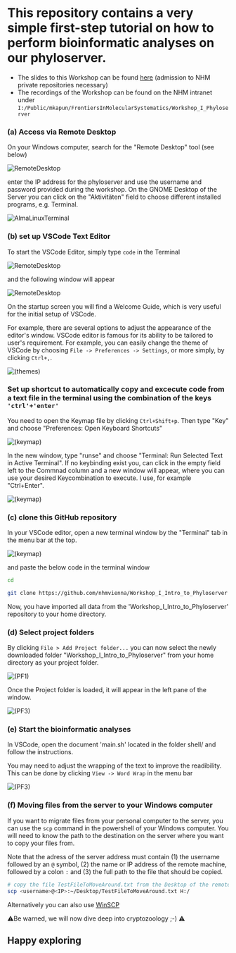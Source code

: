 # This repository contains a very simple first-step tutorial on how to perform bioinformatic analyses on our phyloserver.

-   The slides to this Workshop can be found [here](https://github.com/nhmvienna/FirstSteps/blob/main/resources/Workshop_Phyloserver2.pdf) (admission to NHM private repositories necessary)
-   The recordings of the Workshop can be found on the NHM intranet under `I:/Public/mkapun/FrontiersInMolecularSystematics/Workshop_I_Phyloserver`

### (a) Access via Remote Desktop

On your Windows computer, search for the "Remote Desktop" tool (see below)

![RemoteDesktop](.bckup/Images/Workshop/RD.png)

enter the IP address for the phyloserver and use the username and password provided during the workshop. On the GNOME Desktop of the Server you can click on the "Aktivitäten" field to choose different installed programs, e.g. Terminal.

![AlmaLinuxTerminal](.bckup/Images/AlmaLinuxTerminal.png)

### (b) set up VSCode Text Editor

To start the VSCode Editor, simply type `code` in the Terminal

![RemoteDesktop](.bckup/Images/VSCode/code.png)

and the following window will appear

![RemoteDesktop](.bckup/Images/VSCode/VSC_start.png)

On the startup screen you will find a Welcome Guide, which is very useful for the initial setup of VSCode.

For example, there are several options to adjust the appearance of the editor's window. VSCode editor is famous for its ability to be tailored to user's requirement. For example, you can easily change the theme of VSCode by choosing `File -> Preferences -> Settings`, or more simply, by clicking `Ctrl+,`.

![(themes)](.bckup/Images/VSCode/VSC_theme.png)
### Set up shortcut to automatically copy and excecute code from a text file in the terminal using the combination of the keys `'ctrl'+'enter'`

You need to open the Keymap file by clicking ``Ctrl+Shift+p``. Then type "Key" and choose "Preferences: Open Keyboard Shortcuts"

![(keymap)](.bckup/Images/VSCode/Shortcuts.png)

In the new window, type "runse" and choose "Terminal: Run Selected Text in Active Terminal". If no keybinding exist you, can click in the empty field left to the Commnad column and a new window will appear, where you can use your desired Keycombination to execute. I use, for example "Ctrl+Enter".

![(keymap)](.bckup/Images/VSCode/RunSel.png)

### (c) clone this GitHub repository

In your VSCode editor, open a new terminal window by the "Terminal"  tab in the menu bar at the top. 

![(keymap)](.bckup/Images/VSCode/NewTerminal.png)

and paste the below code in the terminal window

```bash
cd

git clone https://github.com/nhmvienna/Workshop_I_Intro_to_Phyloserver
```

Now, you have imported all data from the 'Workshop_I_Intro_to_Phyloserver' repository to your home directory.

### (d) Select project folders

By clicking `File > Add Project folder...`  you can now select the newly downloaded folder "Workshop_I_Intro_to_Phyloserver" from your home directory as your project folder.

![(PF1)](.bckup/Images/VSCode/ProjectFolder1.png)

Once the Project folder is loaded, it will appear in the left pane of the window.

![(PF3)](.bckup/Images/VSCode/Sidebar.png)

### (e) Start the bioinformatic analyses

In VSCode, open the document 'main.sh' located in the folder shell/ and follow the instructions.

You may need to adjust the wrapping of the text to improve the readibility. This can be done by clicking `View -> Word Wrap` in the menu bar

![(PF3)](.bckup\Images\VSCode\WordWrap.png)

### (f) Moving files from the server to your Windows computer

If you want to migrate files from your personal computer to the server, you can use the `scp` command in the powershell of your Windows computer. You will need to know the path to the destination on the server where you want to copy your files from.

Note that the adress of the server address must contain (1) the username followed by an `@` symbol, (2) the name or IP address of the remote machine, followed by a colon `:` and (3) the full path to the file that should be copied.

```bash
# copy the file TestFileToMoveAround.txt from the Desktop of the remote machine to the H:/ drive on your Windows machine
scp <username>@<IP>:~/Desktop/TestFileToMoveAround.txt H:/
```

Alternatively you can also use [WinSCP](https://github.com/nhmvienna/FirstSteps/blob/main/Bioinformatics/Phyloserver.md#2-via-winscp)

:warning:Be warned, we will now dive deep into cryptozoology ;-) :warning:

## Happy exploring
